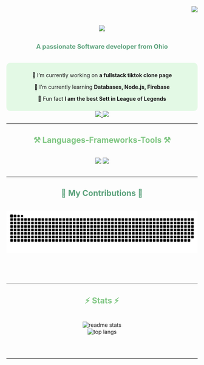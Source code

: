 <img align="right" src="https://visitor-badge.laobi.icu/badge?page_id=MarkBedolla.MarkBedolla" />

<h1 align="center">
    <img src="https://readme-typing-svg.herokuapp.com/?font=Righteous&size=35&center=true&vCenter=true&width=500&height=70&duration=4000&color=5DA37D&lines=Hi+There!+%F0%9F%91%8B;+I'm+Mark+Bedolla!;" />
</h1>

<h3 align="center" style="color:#5DA37D;">A passionate Software developer from Ohio </h3>

<br/>

<div align="center" style="background:#E3F9E5; padding: 10px; border-radius: 10px;">
 
 🌸 I’m currently working on **a fullstack tiktok clone page**
 
 🌱 I’m currently learning **Databases, Node.js, Firebase**

🌿 Fun fact **I am the best Sett in League of Legends**

 </div>
 
<div align="center"> 
  <a href="mailto:Markbedolla37@gmail.com">
    <img src="https://img.shields.io/badge/Gmail-81C784?style=for-the-badge&logo=gmail&logoColor=white" />
  </a>
  <a href="https://www.linkedin.com/in/markbedolla/">
    <img src="https://img.shields.io/badge/LinkedIn-64B5F6?style=for-the-badge&logo=linkedin&logoColor=white" target="_blank" />
  </a>
</div>

 <hr/>
 
<h2 align="center" style="color:#81C784;">⚒️ Languages-Frameworks-Tools ⚒️</h2>
<br/>
<div align="center">
    <img src="https://skillicons.dev/icons?i=react,html,css,vscode,github,tailwind" />
    <img src="https://skillicons.dev/icons?i=nodejs,python,javascript,typescript,express,c,java,mysql" /><br>
</div>

<br/>
<hr/>

<div align="center">
  <h2 style="color:#5DA37D;">🌷 My Contributions 🌷</h2>
  <br>
  <img alt="snake eating my contributions" src="https://raw.githubusercontent.com/salesp07/salesp07/output/github-contribution-grid-snake.svg" />
  
  <br/><br/><br/>
</div>

<hr/>

<h2 align="center" style="color:#81C784;">⚡ Stats ⚡</h2>
<br>
<div align=center>
  <img width=390 src="https://github-readme-stats.vercel.app/api?username=MarkBedolla&theme=radical&show_icons=true&hide_border=true&count_private=true" alt="readme stats" />
  <br/>
  <img width=325 align="center" src="https://github-readme-stats.vercel.app/api/top-langs/?username=MarkBedolla&theme=radical&show_icons=true&hide_border=true&layout=compact" alt="top langs" />
</div>

<br/><br/>

<hr/>

<br/>
